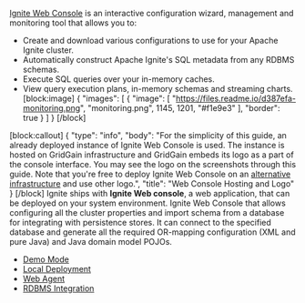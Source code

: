 [Ignite Web Console](https://console.gridgain.com/) is an interactive configuration wizard, management and monitoring tool that allows you to:
* Create and download various configurations to use for your Apache Ignite cluster.
* Automatically construct Apache Ignite's SQL metadata from any RDBMS schemas.
* Execute SQL queries over your in-memory caches.
*  View query execution plans, in-memory schemas and streaming charts.
[block:image]
{
  "images": [
    {
      "image": [
        "https://files.readme.io/d387efa-monitoring.png",
        "monitoring.png",
        1145,
        1201,
        "#f1e9e3"
      ],
      "border": true
    }
  ]
}
[/block]

[block:callout]
{
  "type": "info",
  "body": "For the simplicity of this guide, an already deployed instance of Ignite Web Console is used. The instance is hosted on GridGain infrastructure and GridGain embeds its logo as a part of the console interface. You may see the logo on the screenshots through this guide. Note that you're free to deploy Ignite Web Console on an [alternative infrastructure](doc:local-deployment) and use other logo.",
  "title": "Web Console Hosting and Logo"
}
[/block]
Ignite ships with **Ignite Web console**, a web application, that can be deployed on your system environment. Ignite Web Console that allows configuring all the cluster properties and import schema from a database for integrating with persistence stores. It can connect to the specified database and generate all the required OR-mapping configuration (XML and pure Java) and Java domain model POJOs.

* [Demo Mode](doc:demo-mode) 
* [Local Deployment](doc:local-deployment)
* [Web Agent](doc:web-agent) 
* [RDBMS Integration](https://apacheignite-mix.readme.io/docs/web-console)